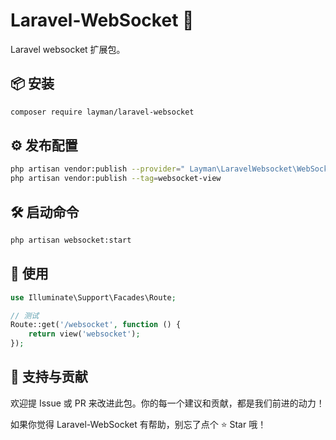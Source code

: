 # Laravel-WebSocket 🔐

Laravel websocket 扩展包。

## 📦 安装

```bash
composer require layman/laravel-websocket
```

## ⚙️ 发布配置

```bash
php artisan vendor:publish --provider=" Layman\LaravelWebsocket\WebSocketServiceProvider" --tag=websocket
php artisan vendor:publish --tag=websocket-view
```

## 🛠️ 启动命令

```bash
php artisan websocket:start
```

## 🚀 使用

```php
use Illuminate\Support\Facades\Route;

// 测试
Route::get('/websocket', function () {
    return view('websocket');
});
```

## 🙌 支持与贡献

欢迎提 Issue 或 PR 来改进此包。你的每一个建议和贡献，都是我们前进的动力！

如果你觉得 Laravel-WebSocket 有帮助，别忘了点个 ⭐ Star 哦！

